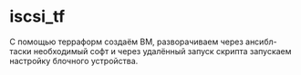 # iscsi_tf
С помощью терраформ создаём ВМ, разворачиваем через ансибл-таски необходимый софт и через удалённый запуск скрипта запускаем настройку блочного устройства.
